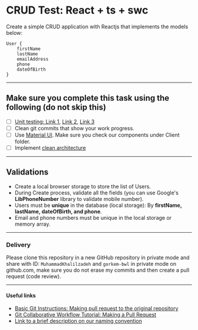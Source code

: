 # CRUD Test: React + ts + swc

Create a simple CRUD application with Reactjs that implements the models below:

```
User {
    firstName
    lastName
    emailAddress
    phone
    dateOfBirth
}
```

---

## Make sure you complete this task using the following (do not skip this)

- [ ] [Unit testing: Link 1](https://en.wikipedia.org/wiki/Unit_testing), [Link 2](https://www.testim.io/blog/node-js-unit-testing-get-started-quickly-with-examples/), [Link 3](https://www.lambdatest.com/learning-hub/nodejs-unit-testing)
- [ ] Clean git commits that show your work progress.
- [ ] Use [Material UI](https://mui.com/material-ui/getting-started/). Make sure you check our components under Client folder.
- [ ] Implement [clean architecture](https://github.com/bluewave-labs/verifywise/blob/master/Clean_Architecture.md#clean-architecture)

---

## Validations

- Create a local browser storage to store the list of Users.
- During Create process, validate all the fields (you can use Google's **LibPhoneNumber** library to validate mobile number).
- Users must be **unique** in the database (local storage): By **firstName, lastName, dateOfBirth, and phone**.
- Email and phone numbers must be unique in the local storage or memory array.

---

### Delivery

Please clone this repository in a new GitHub repository in private mode and share with ID: `MuhammadKhalilzadeh` and `gorkem-bwl` in private mode on github.com, make sure you do not erase my commits and then create a pull request (code review).

---

#### Useful links

- [Basic Git Instructions: Making pull request to the original repository](https://github.com/MuhammadKhalilzadeh/basic-git-instructions?tab=readme-ov-file#making-pull-request-to-the-original-repository)
- [Git Collaborative Workflow Tutorial: Making a Pull Request](https://github.com/ajhollid/bluewave_collaborative_git?tab=readme-ov-file#making-a-pull-request)
- [Link to a brief description on our naming convention](https://github.com/MuhammadKhalilzadeh/basic-git-instructions?tab=readme-ov-file#checking-out-and-creating-a-new-branch)
